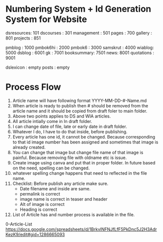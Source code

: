 # Numbering System + Id Generation System for Website

dsresources: 101
dscourses : 301
management : 501
pages : 700
gallery : 801
projects : 851

pmblog : 1000
pmbok6hi : 2000
pmbok6 : 3000
samskrut : 4000
wiablog: 5000
dsblog : 6001
gk : 7001
booksummary: 7501
news: 8001
quotations : 9001


dslexicon : empty
posts : empty


# Process Flow
1. Article name will have following format
YYYY-MM-DD-#-Name.md
2. When article is ready to publish then # should be removed from the article name and it should be copied from draft foler to main folder.
3. Above two points applies to DS and WIA articles.
4. All article intially come in In draft folder.
5. I can change date of file, late or early date in draft folder.
6. Whatever I do, I have to do that inside, before publishing.
7. Every article has one id, it cannot be changed. Because corresponding to that id image number has been assigned and sometimes that image is already created. 
8. You can change that image but change file name of that image is painful. Because removing file with oldname etc is issue.
9. Create image using canva and put that in proper folder. In future based on the need, spelling can be changed.
10. whatever spelling change happens that need to reflected in the file name.
11. Checklist: Before publish any article make sure.
	- Date filename and inside are same.
	- permalink is correct
	- image name is correct in teaser and header
	- Alt of image is correct
	- Heading is correct
12. List of Article has and number process is available in the file.   

0-Article-List 
https://docs.google.com/spreadsheets/d/1BrkvlNFNJfLfF5PkDnc5J2H3AdrKezK9/edit#gid=1286665093
